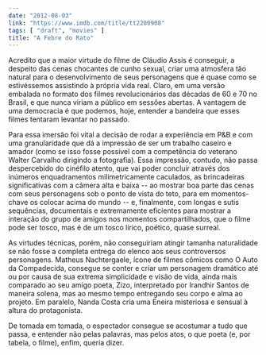 ```yaml
---
date: "2012-08-03"
link: "https://www.imdb.com/title/tt2200908"
tags: [ "draft", "movies" ]
title: "A Febre do Rato"
---
```

Acredito que a maior virtude do filme de Cláudio Assis é conseguir, a despeito das cenas chocantes de cunho sexual, criar uma atmosfera tão natural para o desenvolvimento de seus personagens que é quase como se estivéssemos assistindo à própria vida real. Claro, em uma versão embalada no formato dos filmes revolucionários das décadas de 60 e 70 no Brasil, e que nunca viriam a público em sessões abertas. A vantagem de uma democracia é que podemos, hoje, entender a bandeira que esses filmes tentaram levantar no passado.

Para essa imersão foi vital a decisão de rodar a experiência em P&B e com uma granularidade que dá a impressão de ser um trabalho caseiro e amador (como se isso fosse possível com a competência do veterano Walter Carvalho dirigindo a fotografia). Essa impressão, contudo, não passa despercebido do cinéfilo atento, que vai poder concluir através dos inúmeros enquadramentos milimetricamente caculados, as brincadeiras significativas com a câmera alta e baixa -- ao mostrar boa parte das cenas com seus personagens sob o ponto de vista do teto, para em momentos-chave os colocar acima do mundo -- e, finalmente, com longas e sutis sequências, documentais e extremamente eficientes para mostrar a interação do grupo de amigos nos momentos compartilhados, que o filme pode ser tosco, mas é de um tosco lírico, poético, quase surreal.

As virtudes técnicas, porém, não conseguiriam atingir tamanha naturalidade se não fosse a completa entrega do elenco aos seus controversos personagens. Matheus Nachtergaele, ícone de filmes cômicos como O Auto da Compadecida, consegue se conter e criar um personagem dramático até ou por causa de sua extrema simplicidade e visão de vida, ainda mais comparado ao seu amigo poeta, Zizo, interpretado por Irandhir Santos de maneira solena, mas ao mesmo tempo entregando seu corpo e alma ao projeto. Em paralelo, Nanda Costa cria uma Eneira misteriosa e sensual à altura do protagonista.

De tomada em tomada, o espectador consegue se acostumar a tudo que passa, e entender não pelas palavras, mas pelos atos, o que poeta (e, por tabela, o filme), enfim, queria dizer.
